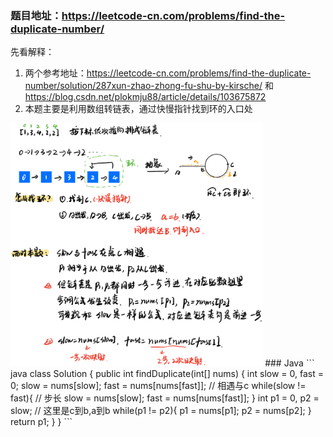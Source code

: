 ### 题目地址：https://leetcode-cn.com/problems/find-the-duplicate-number/

先看解释：
1. 两个参考地址：https://leetcode-cn.com/problems/find-the-duplicate-number/solution/287xun-zhao-zhong-fu-shu-by-kirsche/  和   https://blog.csdn.net/plokmju88/article/details/103675872
2. 本题主要是利用数组转链表，通过快慢指针找到环的入口处
<img src="https://github.com/miniCcc/Leetcode-ccSolution/blob/master/287-%E5%AF%BB%E6%89%BE%E9%87%8D%E5%A4%8D%E6%95%B0/1593053280.622183.jpg?raw=true" width="80%" height="80%">
### Java
``` java
class Solution {
    public int findDuplicate(int[] nums) {
        int slow = 0, fast = 0;
        slow = nums[slow];
        fast = nums[nums[fast]];
        // 相遇与c
        while(slow != fast){
            // 步长
            slow = nums[slow];
            fast = nums[nums[fast]];
        }
        int p1 = 0, p2 = slow;
        // 这里是c到b,a到b
        while(p1 != p2){
            p1 = nums[p1];
            p2 = nums[p2];
        }
        return p1;
    }
}
```
